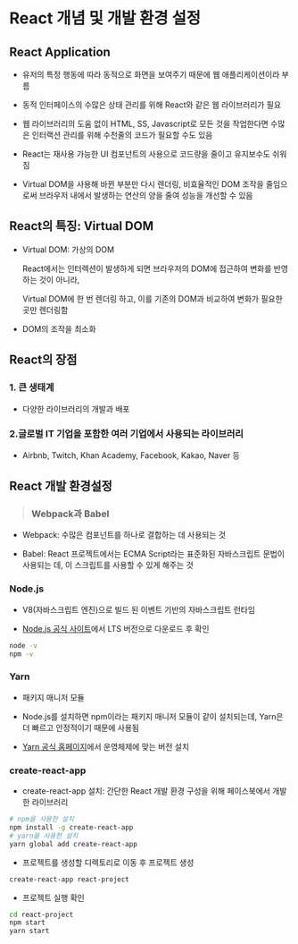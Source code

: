 # React 개념 및 개발 환경 설정

## React Application

- 유저의 특정 행동에 따라 동적으로 화면을 보여주기 때문에 웹 애플리케이션이라 부름

- 동적 인터페이스의 수많은 상태 관리를 위해 React와 같은 웹 라이브러리가 필요

- 웹 라이브러리의 도움 없이 HTML, SS, Javascript로 모든 것을 작업한다면 수많은 인터랙션 관리를 위해 수천줄의 코드가 필요할 수도 있음

- React는 재사용 가능한 UI 컴포넌트의 사용으로 코드량을 줄이고 유지보수도 쉬워짐

- Virtual DOM을 사용해 바뀐 부분만 다시 렌더링, 비효율적인 DOM 조작을 줄임으로써 브라우저 내에서 발생하는 연산의 양을 줄여 성능을 개선할 수 있음

## React의 특징: Virtual DOM

  - Virtual DOM: 가상의 DOM

    React에서는 인터렉션이 발생하게 되면 브라우저의 DOM에 접근하여 변화를 반영하는 것이 아니라, 
    
    Virtual DOM에 한 번 렌더링 하고, 이를 기존의 DOM과 비교하여 변화가 필요한 곳만 렌더링함

  - DOM의 조작을 최소화

## React의 장점

  ### 1. 큰 생태계

  - 다양한 라이브러리의 개발과 배포

  ### 2.글로벌 IT 기업을 포함한 여러 기업에서 사용되는 라이브러리

  - Airbnb, Twitch, Khan Academy, Facebook, Kakao, Naver 등

## React 개발 환경설정

  > ### Webpack과 Babel

  - Webpack: 수많은 컴포넌트를 하나로 결합하는 데 사용되는 것

  - Babel: React 프로젝트에서는 ECMA Script라는 표준화된 자바스크립트 문법이 사용되는 데, 이 스크립트를 사용할 수 있게 해주는 것

  ### Node.js

  - V8(자바스크립트 엔진)으로 빌드 된 이벤트 기반의 자바스크립트 런타임

  - [Node.js 공식 사이트](https://nodejs.org/ko/)에서 LTS 버전으로 다운로드 후 확인

  ```bash
  node -v
  npm -v
  ```

  ### Yarn

  - 패키지 매니저 모듈

  - Node.js를 설치하면 npm이라는 패키지 매니저 모듈이 같이 설치되는데, Yarn은 더 빠르고 안정적이기 때문에 사용됨

  - [Yarn 공식 홈페이지](https://yarnpkg.com/en/docs/install)에서 운영체제에 맞는 버전 설치

  ### create-react-app

  - create-react-app 설치: 간단한 React 개발 환경 구성을 위해 페이스북에서 개발한 라이브러리

  ```bash
  # npm을 사용한 설치
  npm install -g create-react-app
  # yarn을 사용한 설치
  yarn global add create-react-app
  ```

  - 프로젝트를 생성할 디렉토리로 이동 후 프로젝트 생성

  ```bash
  create-react-app react-project
  ```

  - 프로젝트 실행 확인

  ```bash
  cd react-project
  npm start
  yarn start
  ```
